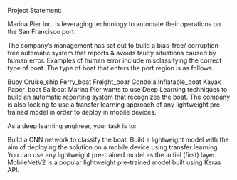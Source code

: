Project Statement:

Marina Pier Inc. is leveraging technology to automate their operations on the San Francisco port.

The company’s management has set out to build a bias-free/ corruption-free automatic system that reports & avoids faulty situations caused by human error. Examples of human error include misclassifying the correct type of boat. The type of boat that enters the port region is as follows.

Buoy
Cruise_ship
Ferry_boat
Freight_boar
Gondola
Inflatable_boat
Kayak
Paper_boat
Sailboat
Marina Pier wants to use Deep Learning techniques to build an automatic reporting system that recognizes the boat. The company is also looking to use a transfer learning approach of any lightweight pre-trained model in order to deploy in mobile devices.

As a deep learning engineer, your task is to:

Build a CNN network to classify the boat.
Build a lightweight model with the aim of deploying the solution on a mobile device using transfer learning. You can use any lightweight pre-trained model as the initial (first) layer. MobileNetV2 is a popular lightweight pre-trained model built using Keras API.
